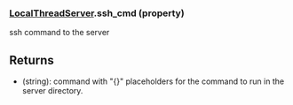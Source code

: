 ### [LocalThreadServer](LocalThreadServer.md).ssh_cmd (property)




ssh command to the server

Returns
----------
* (string): command with "{}" placeholders for the command to run in the server directory.

